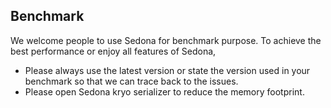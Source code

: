 ## Benchmark

We welcome people to use Sedona for benchmark purpose. To achieve the best performance or enjoy all features of Sedona,

* Please always use the latest version or state the version used in your benchmark so that we can trace back to the issues.
* Please open Sedona kryo serializer to reduce the memory footprint.
